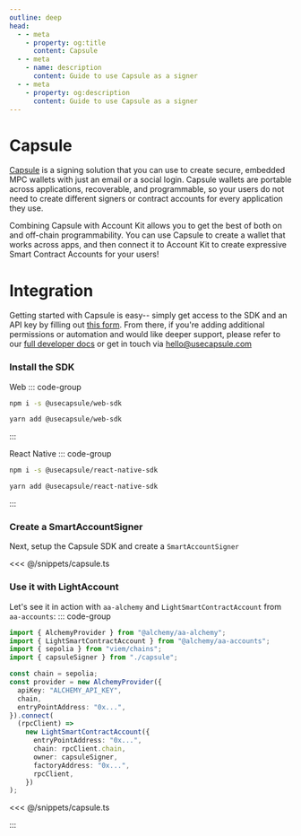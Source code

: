 ```yaml
---
outline: deep
head:
  - - meta
    - property: og:title
      content: Capsule
  - - meta
    - name: description
      content: Guide to use Capsule as a signer
  - - meta
    - property: og:description
      content: Guide to use Capsule as a signer
---
```


# Capsule

[Capsule](https://usecapsule.com/) is a signing solution that you can use to create secure, embedded MPC wallets with just an email or a social login. Capsule wallets are portable across applications, recoverable, and programmable, so your users do not need to create different signers or contract accounts for every application they use.

Combining Capsule with Account Kit allows you to get the best of both on and off-chain programmability. You can use Capsule to create a wallet that works across apps, and then connect it to Account Kit to create expressive Smart Contract Accounts for your users!

# Integration

Getting started with Capsule is easy-- simply get access to the SDK and an API key by filling out [this form](https://form.typeform.com/to/hLaJeYJW). From there, if you're adding additional permissions or automation and would like deeper support, please refer to our [full developer docs](https://docs.usecapsule.com) or get in touch via hello@usecapsule.com

### Install the SDK

Web
::: code-group

```bash [npm]
npm i -s @usecapsule/web-sdk
```

```bash [yarn]
yarn add @usecapsule/web-sdk
```

:::

React Native
::: code-group

```bash [npm]
npm i -s @usecapsule/react-native-sdk
```

```bash [yarn]
yarn add @usecapsule/react-native-sdk
```

:::

### Create a SmartAccountSigner

Next, setup the Capsule SDK and create a `SmartAccountSigner`

<<< @/snippets/capsule.ts

### Use it with LightAccount

Let's see it in action with `aa-alchemy` and `LightSmartContractAccount` from `aa-accounts`:
::: code-group

```ts [example.ts]
import { AlchemyProvider } from "@alchemy/aa-alchemy";
import { LightSmartContractAccount } from "@alchemy/aa-accounts";
import { sepolia } from "viem/chains";
import { capsuleSigner } from "./capsule";

const chain = sepolia;
const provider = new AlchemyProvider({
  apiKey: "ALCHEMY_API_KEY",
  chain,
  entryPointAddress: "0x...",
}).connect(
  (rpcClient) =>
    new LightSmartContractAccount({
      entryPointAddress: "0x...",
      chain: rpcClient.chain,
      owner: capsuleSigner,
      factoryAddress: "0x...",
      rpcClient,
    })
);
```

<<< @/snippets/capsule.ts

:::
